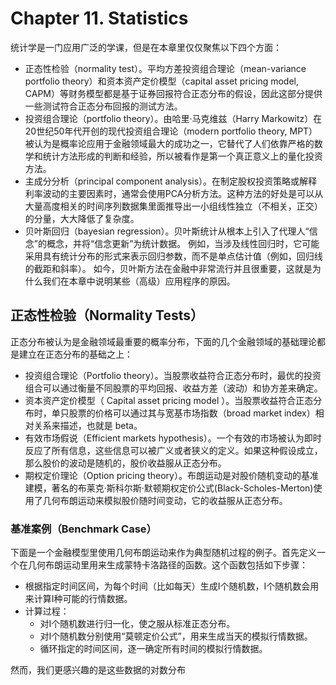 # Chapter 11. Statistics

统计学是一门应用广泛的学课，但是在本章里仅仅聚焦以下四个方面：

- 正态性检验（normality test）。平均方差投资组合理论（mean-variance portfolio theory）和资本资产定价模型（capital asset pricing model, CAPM）等财务模型都是基于证券回报符合正态分布的假设，因此这部分提供一些测试符合正态分布回报的测试方法。
- 投资组合理论（portfolio theory）。由哈里·马克维兹（Harry Markowitz）在20世纪50年代开创的现代投资组合理论（modern portfolio theory, MPT）被认为是概率论应用于金融领域最大的成功之一，它替代了人们依靠严格的数学和统计方法形成的判断和经验，所以被看作是第一个真正意义上的量化投资方法。
- 主成分分析（principal component analysis）。在制定股权投资策略或解释利率波动的主要因素时，通常会使用PCA分析方法。这种方法的好处是可以从大量高度相关的时间序列数据集里面推导出一小组线性独立（不相关，正交）的分量，大大降低了复杂度。
- 贝叶斯回归（bayesian regression）。贝叶斯统计从根本上引入了代理人“信念”的概念，并将“信念更新”为统计数据。 例如，当涉及线性回归时，它可能采用具有统计分布的形式来表示回归参数，而不是单点估计值（例如，回归线的截距和斜率）。 如今，贝叶斯方法在金融中非常流行并且很重要，这就是为什么我们在本章中说明某些（高级）应用程序的原因。

## 正态性检验（Normality Tests）

正态分布被认为是金融领域最重要的概率分布，下面的几个金融领域的基础理论都是建立在正态分布的基础之上：

- 投资组合理论（Portfolio theory）。当股票收益符合正态分布时，最优的投资组合可以通过衡量不同股票的平均回报、收益方差（波动）和协方差来确定。
- 资本资产定价模型（ Capital asset pricing model ）。当股票收益符合正态分布时，单只股票的价格可以通过其与宽基市场指数（broad market index）相对关系来描述，也就是 beta。
- 有效市场假说（Efficient markets hypothesis）。一个有效的市场被认为即时反应了所有信息，这些信息可以被广义或者狭义的定义。如果这种假设成立，那么股价的波动是随机的，股价收益服从正态分布。
- 期权定价理论（Option pricing theory）。布朗运动是对股价随机变动的基准建模，著名的布莱克·斯科尔斯·默顿期权定价公式(Black-Scholes-Merton)使用了几何布朗运动来模拟股价随时间变动，它的收益服从正态分布。

### 基准案例（Benchmark Case）

下面是一个金融模型里使用几何布朗运动来作为典型随机过程的例子。首先定义一个在几何布朗运动里用来生成蒙特卡洛路径的函数。这个函数包括如下步骤：

- 根据指定时间区间，为每个时间（比如每天）生成I个随机数，I个随机数会用来计算I种可能的行情数据。
- 计算过程：
  - 对I个随机数进行归一化，使之服从标准正态分布。
  - 对I个随机数分别使用“莫顿定价公式”，用来生成当天的模拟行情数据。
  - 循环指定的时间区间，逐一确定所有时间的模拟行情数据。

然而，我们更感兴趣的是这些数据的对数分布
